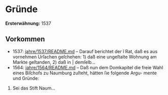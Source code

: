 # Gründe

**Ersterwähnung:** 1537

## Vorkommen
- 1537: [jahre/1537/README.md](../jahre/1537/README.md) – Darauf berichtet der
î Rat, daß es aus vornehmen Urſachen geſchehen: 1) daß
eine ungeſtalte Wohnung am Markte geſtanden, 2) daß in |
demſelb...
- 1564: [jahre/1564/README.md](../jahre/1564/README.md) – Daß nun dem Domkapitel die freie Wahl eines
Biſchofs zu Naumburg zuſteht, hätten ſie folgende Argu-
mente und Gründe:

1) Sei das Stift Naum...
